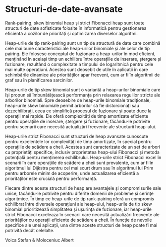 # Structuri-de-date-avansate

Rank-pairing, skew binomial heap și strict Fibonacci heap sunt toate structuri de date sofisticate folosite în informatică pentru gestionarea eficientă a cozilor de priorități și optimizarea diverselor algoritmi.

Heap-urile de tip rank-pairing sunt un tip de structură de date care combină cele mai bune caracteristici ale heap-urilor binomiale și ale celor de tip pairing. Ele folosesc conceptul de fuzionare a heap-urilor în mod eficient, menținând în același timp un echilibru între operațiile de inserare, ștergere și fuzionare, rezultând o complexitate a timpului de logaritmică pentru cele mai multe operațiuni. Acestea sunt deosebit de utile în aplicații în care schimbările dinamice ale priorităților apar frecvent, cum ar fi în algoritmii de graf sau în planificarea sarcinilor.

Heap-urile de tip skew binomial sunt o variantă a heap-urilor binomiale care își propun să îmbunătățească performanța prin relaxarea regulilor stricte ale arborilor binomiali. Spre deosebire de heap-urile binomiale tradiționale, heap-urile skew binomiale permit arborilor să fie distorsionați sau dezechilibrați, ceea ce simplifică procesul de fuzionare și poate duce la operații mai rapide. Ele oferă complexități de timp amortizate eficiente pentru operațiile de inserare, ștergere și fuzionare, făcându-le potrivite pentru scenarii care necesită actualizări frecvente ale structurii heap-ului.

Heap-urile strict Fibonacci sunt structuri de heap avansate cunoscute pentru excelentele lor complexități de timp amortizate, în special pentru operațiile de scădere a cheii. Acestea sunt caracterizate de un set de arbori cu proprietăți specifice, inclusiv proprietatea heap-ului Fibonacci și metoda potențială pentru menținerea echilibrului. Heap-urile strict Fibonacci excel în scenarii în care operațiile de scădere a cheii sunt prevalente, cum ar fi în algoritmul lui Dijkstra pentru cel mai scurt drum sau în algoritmul lui Prim pentru arborele minim de acoperire, unde actualizarea eficientă a priorităților este crucială pentru performanță.

Fiecare dintre aceste structuri de heap are avantajele și compromisurile sale unice, făcându-le potrivite pentru diferite domenii de probleme și cerințe algoritmice. În timp ce heap-urile de tip rank-pairing oferă un compromis echilibrat între diversele operațiuni ale heap-ului, heap-urile de tip skew binomial prioritizează simplitatea și ușurința de fuzionare, iar heap-urile strict Fibonacci exceleaza în scenarii care necesită actualizări frecvente ale priorităților cu operații eficiente de scădere a cheii. În funcție de nevoile specifice ale unei aplicații, una dintre aceste structuri de heap poate fi mai potrivită decât celelalte.

Voica Stefan
     &
Moloceniuc Albert
